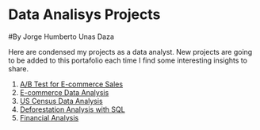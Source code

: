 # Data Analisys Projects 

#By Jorge Humberto Unas Daza

Here are condensed my projects as a data analyst. New projects are going to be added to this portafolio each time I find some interesting insights to share.

1. <a> [A/B Test for E-commerce Sales](https://github.com/jorgeUnas/A-B-Test-for-E-commerce-Sales) </a>
2. <a> [E-commerce Data Analysis](https://github.com/jorgeUnas/E-commerce_Data_Analysis/blob/main/README.md) </a>
3. <a> [US Census Data Analysis](https://github.com/jorgeUnas/US_Census_Data_Analysis/blob/main/README.md) </a>
4. <a> [Deforestation Analysis with SQL](https://github.com/jorgeUnas/Deforestation_Analysis_SQL/blob/main/README.md) </a>
5. <a> [Financial Analysis](https://github.com/jorgeUnas/Financial_Analysis) </a>
